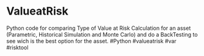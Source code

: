 # ValueatRisk
Python code for comparing Type of Value at Risk Calculation for an asset (Parametric, Historical Simulation and Monte Carlo)
and do a BackTesting to see wich is the best option for the asset. 
#Python #valueatrisk #var #risktool 

